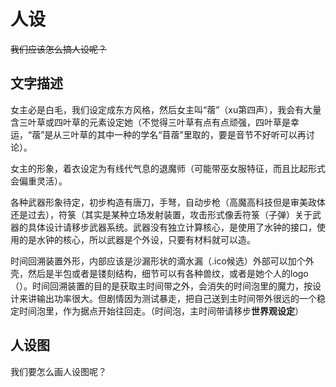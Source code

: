 
# 人设

~~我们应该怎么搞人设呢？~~

## 文字描述

女主必是白毛，我们设定成东方风格，然后女主叫“蓿”（xu第四声），我会有大量含三叶草或四叶草的元素设定她（不觉得三叶草有点有点顽强，四叶草是幸运，“蓿”是从三叶草的其中一种的学名“苜蓿”里取的，要是音节不好听可以再讨论）。

女主的形象，着衣设定为有线代气息的退魔师（可能带巫女服特征，而且比起形式会偏重灵活）。

各种武器形象待定，初步构造有唐刀，手弩，自动步枪（高魔高科技但是审美政体还是过去），符箓（其实是某种立场发射装置，攻击形式像丢符箓（子弹）关于武器的具体设计请移步武器系统。武器没有独立计算核心，是使用了水钟的接口，使用的是水钟的核心，所以武器是个外设，只要有材料就可以造。

时间回溯装置外形，内部应该是沙漏形状的滴水漏（.ico候选）外部可以加个外壳，然后是半包或者是镂刻结构，细节可以有各种兽纹，或者是她个人的logo（）。时间回溯装置的目的是获取主时间带之外，会消失的时间泡里的魔力，按设计来讲输出功率很大。但剧情因为测试暴走，把自己送到主时间带外很远的一个稳定时间泡里，作为据点开始往回走。（时间泡，主时间带请移步**世界观设定**）

## 人设图

我们要怎么画人设图呢？
